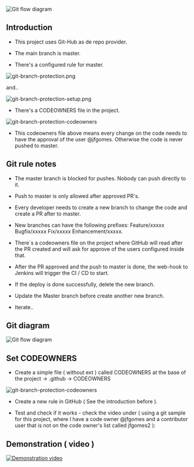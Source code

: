 ![Git flow diagram](https://qph.cf2.quoracdn.net/main-qimg-729a22aba98d1235fdce4883accaf81e)

## Introduction

- This project uses Git-Hub as de repo provider.

- The main branch is master.

- There's a configured rule for master.

![git-branch-protection.png](https://jgomes.site/images/cs/git-branch-protection.png)

and..

![git-branch-protection-setup.png](https://jgomes.site/images/images/cs/git-branch-protection-setup.png)

- There's a CODEOWNERS file in the project.

![git-branch-protection-codeowners](https://jgomes.site/images/cs/git-branch-protection-codeowners.png)

- This codeowners file above means every change on the code needs to have the approval of the user @jfgomes. Otherwise the code is never pushed to master.

## Git rule notes

- The master branch is blocked for pushes. Nobody can push directly to it.


- Push to master is only allowed after approved PR's.


- Every developer needs to create a new branch to change the code and create a PR after to master.


- New branches can have the following prefixes: Feature/xxxxx Bugfix/xxxxx Fix/xxxxx Enhancement/xxxxx.


- There´s a codeowners file on the project where GitHub will read after the PR created and will ask for approve of the users configured inside that.


- After the PR approved and the push to master is done, the web-hook to Jenkins will trigger the CI / CD to start.


- If the deploy is done successfully, delete the new branch.


- Update the Master branch before create another new branch.


- Iterate..

## Git diagram

![Git flow diagram](https://jgomes.site/images/diagrams/git.drawio.png)

## Set CODEOWNERS 

- Create a simple file ( without ext ) called CODEOWNERS at the base of the project -> .github -> CODEOWNERS

![git-branch-protection-codeowners](https://jgomes.site/images/cs/git-branch-protection-create-codeowners.png)

- Create a new rule in GitHub ( See the introduction before ).

- Test and check if it works - check the video under ( using a git sample for this project, where I have a code owner @jfgomes and a contributor user that is not on the code owner's list called jfgomes2 ):

## Demonstration ( video )
[![Demonstration video](http://img.youtube.com/vi/6bGltddfJIM/0.jpg)](http://www.youtube.com/watch?v=6bGltddfJIM)
